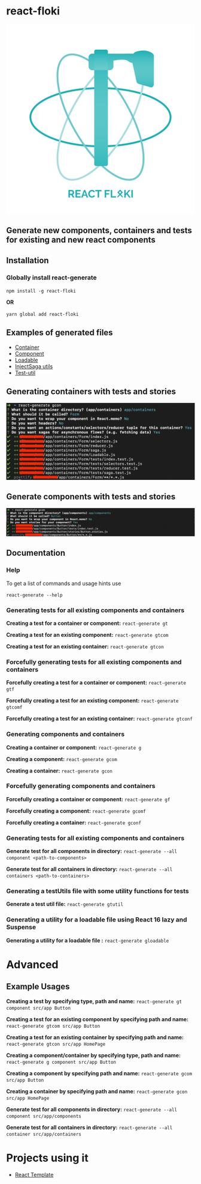 # react-floki

![](react-floki.svg)

## Generate new components, containers and tests for existing and new react components

## Installation

### Globally install react-generate

`npm install -g react-floki`

**OR**

`yarn global add react-floki`

## Examples of generated files

- [Container](generated-files/container)
- [Component](generated-files/component)
- [Loadable](generated-files/loadable)
- [InjectSaga utils](generated-files/inject-saga)
- [Test-util](generated-files/test-util)

## Generating containers with tests and stories

![](screenshots/gcon.png)

## Generate components with tests and stories

![](screenshots/gcom.png)

## Documentation

### Help

To get a list of commands and usage hints use

```
react-generate --help
```

### Generating tests for all existing components and containers

**Creating a test for a container or component:** `react-generate gt`

**Creating a test for an existing component:** `react-generate gtcom`

**Creating a test for an existing container:** `react-generate gtcon`

### Forcefully generating tests for all existing components and containers

**Forcefully creating a test for a container or component:** `react-generate gtf`

**Forcefully creating a test for an existing component:** `react-generate gtcomf`

**Forcefully creating a test for an existing container:** `react-generate gtconf`

### Generating components and containers

**Creating a container or component:** `react-generate g`

**Creating a component:** `react-generate gcom`

**Creating a container:** `react-generate gcon`

### Forcefully generating components and containers

**Forcefully creating a container or component:** `react-generate gf`

**Forcefully creating a component:** `react-generate gcomf`

**Forcefully creating a container:** `react-generate gconf`

### Generating tests for all existing components and containers

**Generate test for all components in directory:** `react-generate --all component <path-to-components>`

**Generate test for all containers in directory:** `react-generate --all containers <path-to-containers>`

### Generating a testUtils file with some utility functions for tests

**Generate a test util file:** `react-generate gtutil`

### Generating a utility for a loadable file using React 16 lazy and Suspense

**Generating a utility for a loadable file :** `react-generate gloadable`

# Advanced

## Example Usages

**Creating a test by specifying type, path and name:** `react-generate gt component src/app Button`

**Creating a test for an existing component by specifying path and name:** `react-generate gtcom src/app Button`

**Creating a test for an existing container by specifying path and name:** `react-generate gtcon src/app HomePage`

**Creating a component/container by specifying type, path and name:** `react-generate g component src/app Button`

**Creating a component by specifying path and name:** `react-generate gcom src/app Button`

**Creating a container by specifying path and name:** `react-generate gcon src/app HomePage`

**Generate test for all components in directory:** `react-generate --all component src/app/components`

**Generate test for all containers in directory:** `react-generate --all container src/app/containers`

# Projects using it

- [React Template](https://github.com/wednesday-solutions/react-template)
